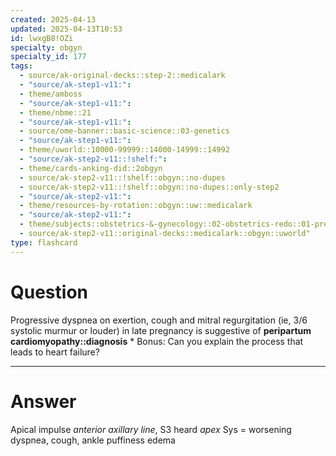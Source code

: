 ```yaml
---
created: 2025-04-13
updated: 2025-04-13T10:53
id: lwxgB8!OZi
specialty: obgyn
specialty_id: 177
tags:
  - source/ak-original-decks::step-2::medicalark
  - "source/ak-step1-v11:": 
  - theme/amboss
  - "source/ak-step1-v11:": 
  - theme/nbme::21
  - "source/ak-step1-v11:": 
  - source/ome-banner::basic-science::03-genetics
  - "source/ak-step1-v11:": 
  - theme/uworld::10000-99999::14000-14999::14992
  - "source/ak-step2-v11::!shelf:": 
  - theme/cards-anking-did::2obgyn
  - source/ak-step2-v11::!shelf::obgyn::no-dupes
  - source/ak-step2-v11::!shelf::obgyn::no-dupes::only-step2
  - "source/ak-step2-v11:": 
  - theme/resources-by-rotation::obgyn::uw::medicalark
  - "source/ak-step2-v11:": 
  - theme/subjects::obstetrics-&-gynecology::02-obstetrics-redo::01-pregnancy::mother::pathological-changes::cardio::peripartum-cardiomyopathy
  - source/ak-step2-v11::original-decks::medicalark::obgyn::uworld"
type: flashcard
---
```


# Question
Progressive dyspnea on exertion, cough and mitral regurgitation (ie, 3/6 systolic murmur or louder) in late pregnancy is suggestive of **peripartum cardiomyopathy::diagnosis**  * Bonus: Can you explain the process that leads to heart failure?

---

# Answer
Apical impulse *anterior axillary line*, S3 heard *apex* Sys = worsening dyspnea, cough, ankle puffiness edema